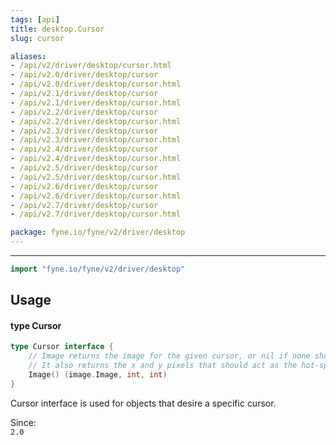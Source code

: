 ```yaml
---
tags: [api]
title: desktop.Cursor
slug: cursor

aliases:
- /api/v2/driver/desktop/cursor.html
- /api/v2.0/driver/desktop/cursor
- /api/v2.0/driver/desktop/cursor.html
- /api/v2.1/driver/desktop/cursor
- /api/v2.1/driver/desktop/cursor.html
- /api/v2.2/driver/desktop/cursor
- /api/v2.2/driver/desktop/cursor.html
- /api/v2.3/driver/desktop/cursor
- /api/v2.3/driver/desktop/cursor.html
- /api/v2.4/driver/desktop/cursor
- /api/v2.4/driver/desktop/cursor.html
- /api/v2.5/driver/desktop/cursor
- /api/v2.5/driver/desktop/cursor.html
- /api/v2.6/driver/desktop/cursor
- /api/v2.6/driver/desktop/cursor.html
- /api/v2.7/driver/desktop/cursor
- /api/v2.7/driver/desktop/cursor.html

package: fyne.io/fyne/v2/driver/desktop
---
```



---
```go
import "fyne.io/fyne/v2/driver/desktop"
```

## Usage

#### type Cursor

```go
type Cursor interface {
	// Image returns the image for the given cursor, or nil if none should be shown.
	// It also returns the x and y pixels that should act as the hot-spot (measured from top left corner).
	Image() (image.Image, int, int)
}
```

Cursor interface is used for objects that desire a specific cursor.


<div class="since">Since: <code>
2.0</code></div>
